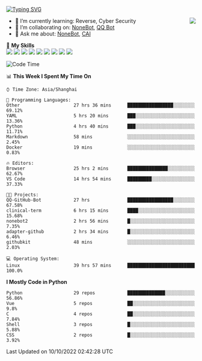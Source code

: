 [![Typing SVG](https://readme-typing-svg.herokuapp.com?size=25&duration=2500&color=8C43EA&vCenter=true&width=200&height=40&lines=Hi+there+%F0%9F%91%8B%F0%9F%8F%BB;I'm+yanyongyu)](https://git.io/typing-svg)

<a href="#">
  <img align="right" src="https://github-readme-stats.vercel.app/api?username=yanyongyu&count_private=true&show_icons=true&bg_color=15,f2f7fd,E0EAFC" />
</a>

- 🌱 I’m currently learning: Reverse, Cyber Security
- 👯 I’m collaborating on: [NoneBot](https://github.com/nonebot), [QQ Bot](https://github.com/Mrs4s/go-cqhttp)
- 💬 Ask me about: [NoneBot](https://github.com/nonebot), [CAI](https://github.com/cscs181/CAI)

🌟 **My Skills**  
![](https://img.shields.io/badge/-Python-3e74a2?style=flat-square&logo=Python&logoColor=fff)
![](https://img.shields.io/badge/-Node.js-339933?style=flat-square&logo=Node.js&logoColor=fff)
![](https://img.shields.io/badge/-Vue-4fc08d?style=flat-square&logo=Vue.js&logoColor=fff)
![](https://img.shields.io/badge/-React-2d98ce?style=flat-square&logo=React&logoColor=fff)
![](https://img.shields.io/badge/-Docker-2496ED?style=flat-square&logo=Docker&logoColor=fff)
![](https://img.shields.io/badge/-Linux-000000?style=flat-square&logo=Linux&logoColor=fff)
![](https://img.shields.io/badge/-MySQL-4479A1?style=flat-square&logo=MySQL&logoColor=fff)
![](https://img.shields.io/badge/-Redis-DC382D?style=flat-square&logo=Redis&logoColor=fff)
![](https://img.shields.io/badge/-MongoDB-47A248?style=flat-square&logo=MongoDB&logoColor=fff)

<!--START_SECTION:waka-->
![Code Time](http://img.shields.io/badge/Code%20Time-2%2C979%20hrs%2016%20mins-blue)

📊 **This Week I Spent My Time On** 

```text
⌚︎ Time Zone: Asia/Shanghai

💬 Programming Languages: 
Other                    27 hrs 36 mins      █████████████████░░░░░░░░   69.12% 
YAML                     5 hrs 20 mins       ███░░░░░░░░░░░░░░░░░░░░░░   13.36% 
Python                   4 hrs 40 mins       ███░░░░░░░░░░░░░░░░░░░░░░   11.71% 
Markdown                 58 mins             ░░░░░░░░░░░░░░░░░░░░░░░░░   2.45% 
Docker                   19 mins             ░░░░░░░░░░░░░░░░░░░░░░░░░   0.83%

🔥 Editors: 
Browser                  25 hrs 2 mins       ███████████████░░░░░░░░░░   62.67% 
VS Code                  14 hrs 54 mins      █████████░░░░░░░░░░░░░░░░   37.33%

🐱‍💻 Projects: 
QQ-GitHub-Bot            27 hrs              █████████████████░░░░░░░░   67.58% 
clinical-term            6 hrs 15 mins       ████░░░░░░░░░░░░░░░░░░░░░   15.68% 
nonebot2                 2 hrs 56 mins       █░░░░░░░░░░░░░░░░░░░░░░░░   7.35% 
adapter-github           2 hrs 34 mins       █░░░░░░░░░░░░░░░░░░░░░░░░   6.46% 
githubkit                48 mins             ░░░░░░░░░░░░░░░░░░░░░░░░░   2.03%

💻 Operating System: 
Linux                    39 hrs 57 mins      █████████████████████████   100.0%

```

**I Mostly Code in Python** 

```text
Python                   29 repos            ██████████████░░░░░░░░░░░   56.86% 
Vue                      5 repos             ██░░░░░░░░░░░░░░░░░░░░░░░   9.8% 
C                        4 repos             ██░░░░░░░░░░░░░░░░░░░░░░░   7.84% 
Shell                    3 repos             █░░░░░░░░░░░░░░░░░░░░░░░░   5.88% 
CSS                      2 repos             █░░░░░░░░░░░░░░░░░░░░░░░░   3.92%

```



 Last Updated on 10/10/2022 02:42:28 UTC
<!--END_SECTION:waka-->
